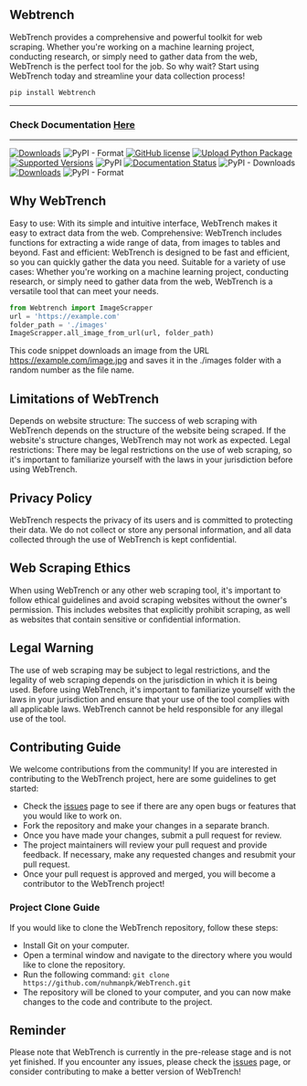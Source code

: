 ## Webtrench


WebTrench provides a comprehensive and powerful toolkit for web scraping. Whether you're working on a machine learning project, conducting research, or simply need to gather data from the web, WebTrench is the perfect tool for the job. So why wait? Start using WebTrench today and streamline your data collection process!
```python
pip install Webtrench
```
-----
### Check Documentation [Here](https://github.com/nuhmanpk/Webtrench/wiki)
------
[![Downloads](https://static.pepy.tech/personalized-badge/webtrench?period=total&units=international_system&left_color=grey&right_color=yellow&left_text=Total-Downloads)](https://pepy.tech/project/webtrench)
![PyPI - Format](https://img.shields.io/pypi/format/Webtrench)
[![GitHub license](https://img.shields.io/github/license/nuhmanpk/webtrench.svg)](https://github.com/nuhmanpk/webtrench/blob/main/LICENSE)
[![Upload Python Package](https://github.com/nuhmanpk/Webtrench/actions/workflows/python-publish.yml/badge.svg)](https://github.com/nuhmanpk/Webtrench/actions/workflows/python-publish.yml)
[![Supported Versions](https://img.shields.io/pypi/pyversions/Webtrench.svg)](https://pypi.org/project/Webtrench)
![PyPI](https://img.shields.io/pypi/v/Webtrench)
[![Documentation Status](https://readthedocs.org/projects/webtrench/badge/?version=latest)](https://webtrench.readthedocs.io/en/latest/?badge=latest)
![PyPI - Downloads](https://img.shields.io/pypi/dm/Webtrench)
[![Downloads](https://static.pepy.tech/personalized-badge/Webtrench?period=week&units=international_system&left_color=grey&right_color=brightgreen&left_text=Downloads/Week)](https://pepy.tech/project/Webtrench)
![PyPI - Format](https://img.shields.io/pypi/format/Webtrench)


## Why WebTrench
Easy to use: With its simple and intuitive interface, WebTrench makes it easy to extract data from the web.
Comprehensive: WebTrench includes functions for extracting a wide range of data, from images to tables and beyond.
Fast and efficient: WebTrench is designed to be fast and efficient, so you can quickly gather the data you need.
Suitable for a variety of use cases: Whether you're working on a machine learning project, conducting research, or simply need to gather data from the web, WebTrench is a versatile tool that can meet your needs.
```python
from Webtrench import ImageScrapper
url = 'https://example.com'
folder_path = './images'
ImageScrapper.all_image_from_url(url, folder_path)
```
This code snippet downloads an image from the URL https://example.com/image.jpg and saves it in the ./images folder with a random number as the file name.
## Limitations of WebTrench
Depends on website structure: The success of web scraping with WebTrench depends on the structure of the website being scraped. If the website's structure changes, WebTrench may not work as expected.
Legal restrictions: There may be legal restrictions on the use of web scraping, so it's important to familiarize yourself with the laws in your jurisdiction before using WebTrench.

## Privacy Policy
WebTrench respects the privacy of its users and is committed to protecting their data. We do not collect or store any personal information, and all data collected through the use of WebTrench is kept confidential.

## Web Scraping Ethics
When using WebTrench or any other web scraping tool, it's important to follow ethical guidelines and avoid scraping websites without the owner's permission. This includes websites that explicitly prohibit scraping, as well as websites that contain sensitive or confidential information.

## Legal Warning
The use of web scraping may be subject to legal restrictions, and the legality of web scraping depends on the jurisdiction in which it is being used. Before using WebTrench, it's important to familiarize yourself with the laws in your jurisdiction and ensure that your use of the tool complies with all applicable laws. WebTrench cannot be held responsible for any illegal use of the tool.

## Contributing Guide
We welcome contributions from the community! If you are interested in contributing to the WebTrench project, here are some guidelines to get started:

- Check the [issues](https://github.com/nuhmanpk/Webtrench/issues) page to see if there are any open bugs or features that you would like to work on.
- Fork the repository and make your changes in a separate branch.
- Once you have made your changes, submit a pull request for review.
- The project maintainers will review your pull request and provide feedback. If necessary, make any requested changes and resubmit your pull request.
- Once your pull request is approved and merged, you will become a contributor to the WebTrench project!

### Project Clone Guide
If you would like to clone the WebTrench repository, follow these steps:
- Install Git on your computer.
- Open a terminal window and navigate to the directory where you would like to clone the repository.
- Run the following command: `git clone https://github.com/nuhmanpk/WebTrench.git`
- The repository will be cloned to your computer, and you can now make changes to the code and contribute to the project.

## Reminder
Please note that WebTrench is currently in the pre-release stage and is not yet finished. If you encounter any issues, please check the [issues](https://github.com/nuhmanpk/Webtrench/issues) page, or consider contributing to make a better version of WebTrench!
